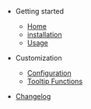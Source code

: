 - Getting started

  - [Home](README.md)
  - [installation](installation.md)
  - [Usage](usage.md)

- Customization

  - [Configuration](config.md)
  - [Tooltip Functions](functions.md)

- [Changelog](changelog.md)